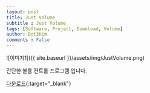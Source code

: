 ```yaml
---
layout: post
title: Just Volume
subtitle : Just Volume
tags: [Software, Project, Download, Volume]
author: Dot3Kim
comments : False
---
```


![이미지1]({{ site.baseurl }}/assets/img/JustVolume.png)

간단한 볼륨 컨트롤 프로그램 입니다.


[다운로드](https://drive.google.com/file/d/1uXHeci5GyGHovfwWYKFYcnRE3s2H2D-4/view?usp=sharing){:target="_blank"}

